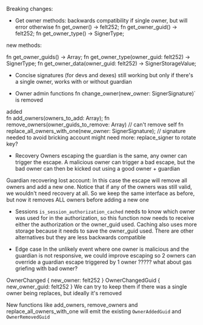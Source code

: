 Breaking changes:

- Get owner methods:
  backwards compatibility if single owner, but will error otherwise
  fn get_owner() -> felt252;
  fn get_owner_guid() -> felt252;
  fn get_owner_type() -> SignerType;

new methods:

fn get_owner_guids() -> Array<felt252>;
fn get_owner_type(owner_guid: felt252) -> SignerType;
fn get_owner_data(owner_guid: felt252) -> SignerStorageValue;

- Concise signatures (for devs and dexes)
  still working but only if there's a single owner, works with or without guardian

- Owner admin functions
  fn change_owner(new_owner: SignerSignature)` is removed

added  
fn add_owners(owners_to_add: Array<Signer>);
fn remove_owners(owner_guids_to_remove: Array<felt252>) // can't remove self
fn replace_all_owners_with_one(new_owner: SignerSignature); // signature needed to avoid bricking account
might need more: replace_signer to rotate key?

- Recovery
  Owners escaping the guardian is the same, any owner can trigger the escape. A malicious owner can trigger a bad escape, but the bad owner can then be kicked out using a good owner + guardian

Guardian recovering lost account: In this case the escape will remove all owners and add a new one. Notice that if any of the owners was still valid, we wouldn't need recovery at all. So we keep the same interface as before, but now it removes ALL owners before adding a new one

- Sessions
  `is_session_authorization_cached` needs to know which owner was used for in the authorization, so this function now needs to receive either the authorization or the owner_guid used. Caching also uses more storage because it needs to save the owner_guid used. There are other alternatives but they are less backwards compatible

- Edge case
  In the unlikely event where one owner is malicious and the guardian is not responsive, we could improve escaping so
  2 owners can override a guardian escape triggered by 1 owner
  ????? what about gas griefing with bad owner?

OwnerChanged { new_owner: felt252 }
OwnerChangedGuid { new_owner_guid: felt252 }
We can try to keep them if there was a single owner being replaces, but ideally it's removed

New functions like add_owners, remove_owners and replace_all_owners_with_one will emit the existing `OwnerAddedGuid` and `OwnerRemovedGuid`
